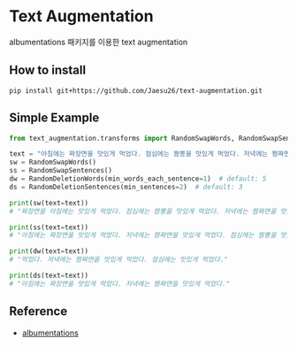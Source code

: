 # Text Augmentation

albumentations 패키지를 이용한 text augmentation

## How to install

```
pip install git+https://github.com/Jaesu26/text-augmentation.git
```

## Simple Example

```python
from text_augmentation.transforms import RandomSwapWords, RandomSwapSentences, RandomDeletionWords, RandomDeletionSentences

text = "아침에는 짜장면을 맛있게 먹었다. 점심에는 짬뽕을 맛있게 먹었다. 저녁에는 짬짜면을 맛있게 먹었다."
sw = RandomSwapWords()
ss = RandomSwapSentences()
dw = RandomDeletionWords(min_words_each_sentence=1)  # default: 5
ds = RandomDeletionSentences(min_sentences=2)  # default: 3

print(sw(text=text))
# "짜장면을 아침에는 맛있게 먹었다. 점심에는 짬뽕을 맛있게 먹었다. 저녁에는 짬짜면을 맛있게 먹었다."

print(ss(text=text))
# "아침에는 짜장면을 맛있게 먹었다. 저녁에는 짬짜면을 맛있게 먹었다. 점심에는 짬뽕을 맛있게 먹었다."

print(dw(text=text))
# "먹었다. 저녁에는 짬짜면을 맛있게 먹었다. 점심에는 맛있게 먹었다."

print(ds(text=text))
# "아침에는 짜장면을 맛있게 먹었다. 저녁에는 짬짜면을 맛있게 먹었다."
```

## Reference

- [albumentations](https://github.com/albumentations-team/albumentations)
